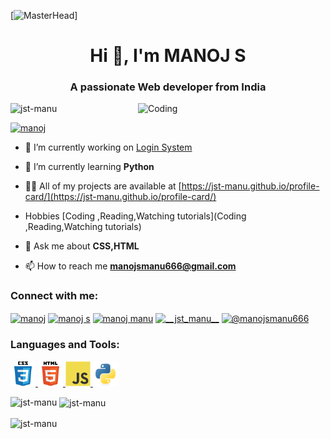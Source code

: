 [![MasterHead](https://camo.githubusercontent.com/fa73289736064aba480d0708da37d7aa183a8c3e2bcc2f58c54285a3bbbeecc1/68747470733a2f2f7777772e61616c7068612e6e65742f77702d636f6e74656e742f75706c6f6164732f323032302f31322f66756c6c2d737461636b2d646576656c6f706d656e742e676966)]
<h1 align="center">Hi 👋, I'm MANOJ S</h1>
<h3 align="center">A passionate Web developer from India</h3>
<img align="right" alt="Coding" width="300" src="https://hemalcorporation.com/wp-content/uploads/2020/02/web-development.gif">

<p align="left"> <img src="https://komarev.com/ghpvc/?username=jst-manu&label=Profile%20views&color=0e75b6&style=flat" alt="jst-manu" /> </p>

<p align="left"> <a href="https://twitter.com/manoj" target="blank"><img src="https://img.shields.io/twitter/follow/manoj?logo=twitter&style=for-the-badge" alt="manoj" /></a> </p>

- 🔭 I’m currently working on [Login System](https://jst-manu.github.io/Login-form/)

- 🌱 I’m currently learning **Python**

- 👨‍💻 All of my projects are available at [https://jst-manu.github.io/profile-card/](https://jst-manu.github.io/profile-card/)

- Hobbies [Coding ,Reading,Watching tutorials](Coding ,Reading,Watching tutorials)

- 💬 Ask me about **CSS,HTML**

- 📫 How to reach me **manojsmanu666@gmail.com**

<h3 align="left">Connect with me:</h3>
<p align="left">
<a href="https://twitter.com/manoj" target="blank"><img align="center" src="https://raw.githubusercontent.com/rahuldkjain/github-profile-readme-generator/master/src/images/icons/Social/twitter.svg" alt="manoj" height="30" width="40" /></a>
<a href="https://linkedin.com/in/manoj s" target="blank"><img align="center" src="https://raw.githubusercontent.com/rahuldkjain/github-profile-readme-generator/master/src/images/icons/Social/linked-in-alt.svg" alt="manoj s" height="30" width="40" /></a>
<a href="https://fb.com/manoj manu" target="blank"><img align="center" src="https://raw.githubusercontent.com/rahuldkjain/github-profile-readme-generator/master/src/images/icons/Social/facebook.svg" alt="manoj manu" height="30" width="40" /></a>
<a href="https://instagram.com/__jst_manu__" target="blank"><img align="center" src="https://raw.githubusercontent.com/rahuldkjain/github-profile-readme-generator/master/src/images/icons/Social/instagram.svg" alt="__jst_manu__" height="30" width="40" /></a>
<a href="https://www.hackerrank.com/@manojsmanu666" target="blank"><img align="center" src="https://raw.githubusercontent.com/rahuldkjain/github-profile-readme-generator/master/src/images/icons/Social/hackerrank.svg" alt="@manojsmanu666" height="30" width="40" /></a>
</p>

<h3 align="left">Languages and Tools:</h3>
<p align="left"> <a href="https://www.w3schools.com/css/" target="_blank" rel="noreferrer"> <img src="https://raw.githubusercontent.com/devicons/devicon/master/icons/css3/css3-original-wordmark.svg" alt="css3" width="40" height="40"/> </a> <a href="https://www.w3.org/html/" target="_blank" rel="noreferrer"> <img src="https://raw.githubusercontent.com/devicons/devicon/master/icons/html5/html5-original-wordmark.svg" alt="html5" width="40" height="40"/> </a> <a href="https://developer.mozilla.org/en-US/docs/Web/JavaScript" target="_blank" rel="noreferrer"> <img src="https://raw.githubusercontent.com/devicons/devicon/master/icons/javascript/javascript-original.svg" alt="javascript" width="40" height="40"/> </a> <a href="https://www.python.org" target="_blank" rel="noreferrer"> <img src="https://raw.githubusercontent.com/devicons/devicon/master/icons/python/python-original.svg" alt="python" width="40" height="40"/> </a> </p>

<p><img align="left" src="https://github-readme-stats.vercel.app/api/top-langs?username=jst-manu&show_icons=true&locale=en&layout=compact" alt="jst-manu" /></p>

<p>&nbsp;<img align="center" src="https://github-readme-stats.vercel.app/api?username=jst-manu&show_icons=true&locale=en" alt="jst-manu" /></p>

<p><img align="center" src="https://github-readme-streak-stats.herokuapp.com/?user=jst-manu&" alt="jst-manu" /></p>
